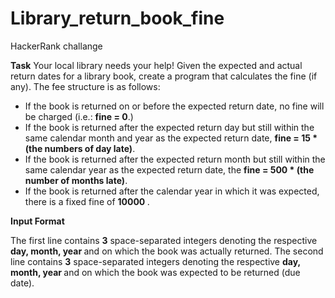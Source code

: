 # Library_return_book_fine
HackerRank challange

<b>Task</b> 
Your local library needs your help! Given the expected and actual return dates for a library book, create a program that calculates the fine (if any). The fee structure is as follows:
<ul>
<li>If the book is returned on or before the expected return date, no fine will be charged (i.e.: <b>fine = 0</b>.) </br> </li>
<li>If the book is returned after the expected return day but still within the same calendar month and year as the expected return date, <b> fine = 15 * (the numbers of day late)</b>.</br></li>
<li>If the book is returned after the expected return month but still within the same calendar year as the expected return date, the  <b>
fine = 500 * (the number of months late)</b>.</br></li>
<li>If the book is returned after the calendar year in which it was expected, there is a fixed fine of <b> 10000 </b>.</br></li>
</ul>

<b>Input Format</b>

The first line contains <b>3</b> space-separated integers denoting the respective <b>day, month, year </b> and  on which the book was actually returned. 
The second line contains <b>3</b> space-separated integers denoting the respective <b>day, month, year </b> and  on which the book was expected to be returned (due date).
